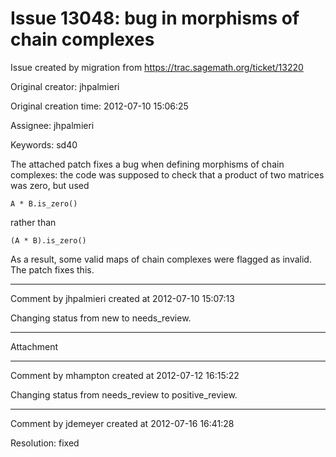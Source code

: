 # Issue 13048: bug in morphisms of chain complexes

Issue created by migration from https://trac.sagemath.org/ticket/13220

Original creator: jhpalmieri

Original creation time: 2012-07-10 15:06:25

Assignee: jhpalmieri

Keywords: sd40

The attached patch fixes a bug when defining morphisms of chain complexes: the code was supposed to check that a product of two matrices was zero, but used

```
A * B.is_zero()
```

rather than

```
(A * B).is_zero()
```

As a result, some valid maps of chain complexes were flagged as invalid. The patch fixes this.


---

Comment by jhpalmieri created at 2012-07-10 15:07:13

Changing status from new to needs_review.


---

Attachment


---

Comment by mhampton created at 2012-07-12 16:15:22

Changing status from needs_review to positive_review.


---

Comment by jdemeyer created at 2012-07-16 16:41:28

Resolution: fixed
